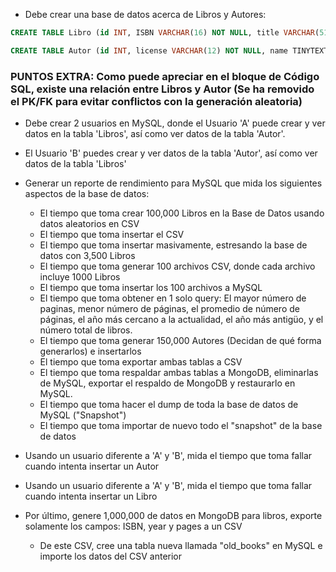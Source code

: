 * Debe crear una base de datos acerca de Libros y Autores:

```sql
CREATE TABLE Libro (id INT, ISBN VARCHAR(16) NOT NULL, title VARCHAR(512) NOT NULL, autor_license VARCHAR(12), FOREIGN KEY (autor_license) REFERENCES Autor(license), editorial TINYTEXT, pages SMALLINT, year SMALLINT NOT NULL, genre TINYTEXT, language TINYTEXT NOT NULL, format TINYTEXT, sinopsis TEXT, content TEXT);
```

```sql
CREATE TABLE Autor (id INT, license VARCHAR(12) NOT NULL, name TINYTEXT NOT NULL, lastName TINYTEXT, secondLastName TINYTEXT, year SMALLINT);
```

### PUNTOS EXTRA: Como puede apreciar en el bloque de Código SQL, existe una relación entre Libros y Autor (Se ha removido el PK/FK para evitar conflictos con la generación aleatoria)

* Debe crear 2 usuarios en MySQL, donde el Usuario 'A' puede crear y ver datos en la tabla 'Libros', así como ver datos de la tabla 'Autor'.
* El Usuario 'B' puedes crear y ver datos de la tabla 'Autor', así como ver datos de la tabla 'Libros'
* Generar un reporte de rendimiento para MySQL que mida los siguientes aspectos de la base de datos:
  - El tiempo que toma crear 100,000 Libros en la Base de Datos usando datos aleatorios en CSV
  - El tiempo que toma insertar el CSV
  - El tiempo que toma insertar masivamente, estresando la base de datos con 3,500 Libros
  - El tiempo que toma generar 100 archivos CSV, donde cada archivo incluye 1000 Libros
  - El tiempo que toma insertar los 100 archivos a MySQL
  - El tiempo que toma obtener en 1 solo query: El mayor número de paginas, menor número de páginas, el promedio de número de páginas, el año más cercano a la actualidad, el año más antigüo, y el número total de libros.
  - El tiempo que toma generar 150,000 Autores (Decidan de qué forma generarlos) e insertarlos
  - El tiempo que toma exportar ambas tablas a CSV
  - El tiempo que toma respaldar ambas tablas a MongoDB, eliminarlas de MySQL, exportar el respaldo de MongoDB y restaurarlo en MySQL.
  - El tiempo que toma hacer el dump de toda la base de datos de MySQL ("Snapshot")
  - El tiempo que toma importar de nuevo todo el "snapshot" de la base de datos

* Usando un usuario diferente a 'A' y 'B', mida el tiempo que toma fallar cuando intenta insertar un Autor
* Usando un usuario diferente a 'A' y 'B', mida el tiempo que toma fallar cuando intenta insertar un Libro

* Por último, genere 1,000,000 de datos en MongoDB para libros, exporte solamente los campos: ISBN, year y pages a un CSV
  - De este CSV, cree una tabla nueva llamada "old_books" en MySQL e importe los datos del CSV anterior